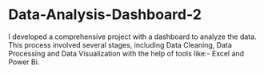 # Data-Analysis-Dashboard-2
I developed a comprehensive project with a dashboard to analyze the data. This process involved several stages, including Data Cleaning, Data Processing and Data Visualization with the help of tools like:- Excel and Power Bi.
